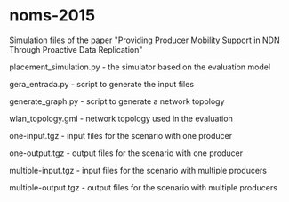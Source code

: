 # noms-2015
Simulation files of the paper "Providing Producer Mobility Support in NDN Through Proactive Data Replication"

placement_simulation.py - the simulator based on the evaluation model

gera_entrada.py - script to generate the input files

generate_graph.py - script to generate a network topology

wlan_topology.gml - network topology used in the evaluation

one-input.tgz - input files for the scenario with one producer

one-output.tgz - output files for the scenario with one producer

multiple-input.tgz - input files for the scenario with multiple producers

multiple-output.tgz - output files for the scenario with multiple producers

